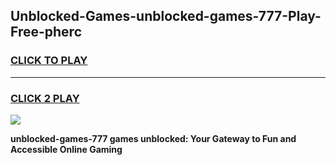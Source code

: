 
## Unblocked-Games-unblocked-games-777-Play-Free-pherc
<h3>
<a href="https://premium76.site?title=unblocked-games-777&ref=18A1">CLICK TO PLAY</a></h3>
<hr>

<h3>
<a href="https://premium76.site?title=unblocked-games-777&ref=18A1">CLICK 2 PLAY</a>
  
</h3>

<a href="https://premium76.site?title=unblocked-games-777&ref=18A1"><img src="https://clearcache.store/games.png"></a>


**unblocked-games-777 games unblocked: Your Gateway to Fun and Accessible Online Gaming**
